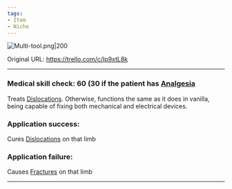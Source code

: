 ```yaml
---
tags:
- Item
- Niche
---
```


![Multi-tool.png\|200](/Items/archived/Multi-tool%20-%20Attachments/680461dc730208634cce2d17.png)

Original URL: https://trello.com/c/Ip9xtL8k

---

### Medical skill check: 60 (30 if the patient has [Analgesia](../../Torso/Analgesia.md)

Treats [Dislocations](../../Bones/Dislocations.md). Otherwise, functions the same as it does in vanilla, being capable of fixing both mechanical and electrical devices.

### Application success:

Cures [Dislocations](../../Bones/Dislocations.md) on that limb

### Application failure:

Causes [Fractures](../../Bones/Fractures.md) on that limb

---

